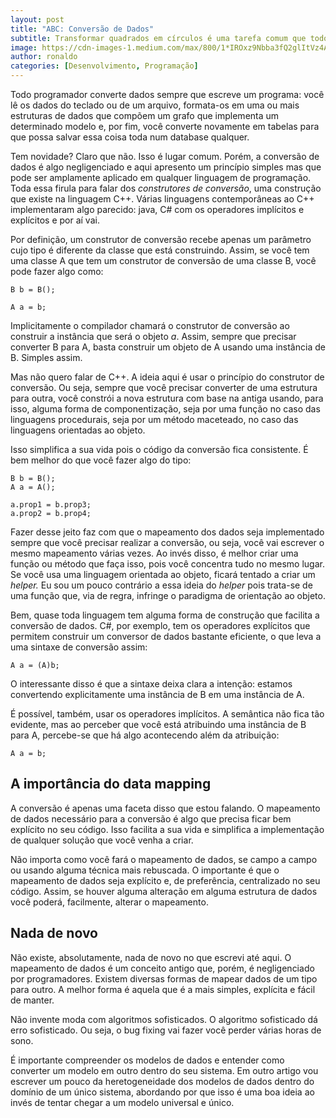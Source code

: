```yaml
---
layout: post
title: "ABC: Conversão de Dados"
subtitle: Transformar quadrados em círculos é uma tarefa comum que todo desenvolvedor de software faz. Porém, sua importância é negligenciada.
image: https://cdn-images-1.medium.com/max/800/1*IROxz9Nbba3fQ2glItVz4A.png
author: ronaldo
categories: [Desenvolvimento, Programação]
---
```


Todo programador converte dados sempre que escreve um programa: você
lê os dados do teclado ou de um arquivo, formata-os em uma ou mais
estruturas de dados que compõem um grafo que implementa um determinado
modelo e, por fim, você converte novamente em tabelas para que possa
salvar essa coisa toda num database qualquer.

Tem novidade? Claro que não. Isso é lugar comum. Porém, a conversão de
dados é algo negligenciado e aqui apresento um princípio simples mas
que pode ser amplamente aplicado em qualquer linguagem de
programação. Toda essa firula para falar dos *construtores de
conversão*, uma construção que existe na linguagem C++. Várias
linguagens contemporâneas ao C++ implementaram algo parecido: java,
C\# com os operadores implícitos e explícitos e por aí vai.

Por definição, um construtor de conversão recebe apenas um parâmetro
cujo tipo é diferente da classe que está construindo. Assim, se você
tem uma classe A que tem um construtor de conversão de uma classe B,
você pode fazer algo como:

```
B b = B();

A a = b;
```

Implicitamente o compilador chamará o construtor de conversão ao
construir a instância que será o objeto *a*. Assim, sempre que precisar
converter B para A, basta construir um objeto de A usando uma instância
de B. Simples assim.

Mas não quero falar de C++. A ideia aqui é usar o princípio do
construtor de conversão. Ou seja, sempre que você precisar converter
de uma estrutura para outra, você constrói a nova estrutura com base
na antiga usando, para isso, alguma forma de componentização, seja por
uma função no caso das linguagens procedurais, seja por um método
maceteado, no caso das linguagens orientadas ao objeto.

Isso simplifica a sua vida pois o código da conversão fica
consistente.  É bem melhor do que você fazer algo do tipo:

```
B b = B();
A a = A();

a.prop1 = b.prop3;
a.prop2 = b.prop4;
```

Fazer desse jeito faz com que o mapeamento dos dados seja implementado
sempre que você precisar realizar a conversão, ou seja, você vai
escrever o mesmo mapeamento várias vezes. Ao invés disso, é melhor criar
uma função ou método que faça isso, pois você concentra tudo no mesmo
lugar. Se você usa uma linguagem orientada ao objeto, ficará tentado a
criar um *helper.* Eu sou um pouco contrário a essa ideia do *helper*
pois trata-se de uma função que, via de regra, infringe o paradigma de
orientação ao objeto.

Bem, quase toda linguagem tem alguma forma de construção que facilita
a conversão de dados. C\#, por exemplo, tem os operadores explícitos
que permitem construir um conversor de dados bastante eficiente, o que
leva a uma sintaxe de conversão assim:

    A a = (A)b;

O interessante disso é que a sintaxe deixa clara a intenção: estamos
convertendo explicitamente uma instância de B em uma instância de A.

É possível, também, usar os operadores implícitos. A semântica não
fica tão evidente, mas ao perceber que você está atribuindo uma
instância de B para A, percebe-se que há algo acontecendo além da
atribuição:

    A a = b;

## A importância do data mapping

A conversão é apenas uma faceta disso que estou falando. O mapeamento
de dados necessário para a conversão é algo que precisa ficar bem
explícito no seu código. Isso facilita a sua vida e simplifica a
implementação de qualquer solução que você venha a criar.

Não importa como você fará o mapeamento de dados, se campo a campo ou
usando alguma técnica mais rebuscada. O importante é que o mapeamento
de dados seja explícito e, de preferência, centralizado no seu código.
Assim, se houver alguma alteração em alguma estrutura de dados você
poderá, facilmente, alterar o mapeamento.

## Nada de novo

Não existe, absolutamente, nada de novo no que escrevi até aqui. O
mapeamento de dados é um conceito antigo que, porém, é negligenciado por
programadores. Existem diversas formas de mapear dados de um tipo para
outro. A melhor forma é aquela que é a mais simples, explícita e fácil
de manter.

Não invente moda com algoritmos sofisticados. O algoritmo sofisticado dá
erro sofisticado. Ou seja, o bug fixing vai fazer você perder várias
horas de sono.

É importante compreender os modelos de dados e entender como converter
um modelo em outro dentro do seu sistema. Em outro artigo vou escrever
um pouco da heretogeneidade dos modelos de dados dentro do domínio de um
único sistema, abordando por que isso é uma boa ideia ao invés de tentar
chegar a um modelo universal e único.

